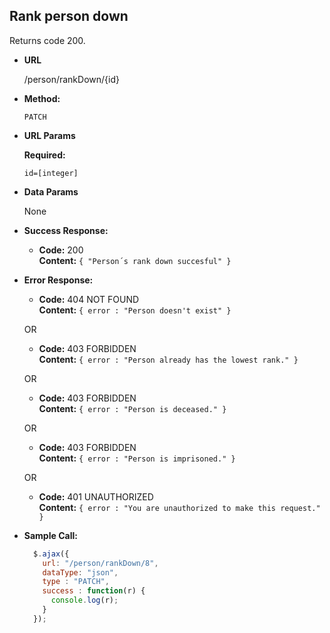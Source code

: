 **Rank person down**
----
  Returns code 200.

* **URL**

  /person/rankDown/{id}

* **Method:**

  `PATCH`
  
*  **URL Params**

   **Required:**
 
   `id=[integer]`

* **Data Params**

  None

* **Success Response:**

  * **Code:** 200 <br />
    **Content:** `{ "Person´s rank down succesful" }`
 
* **Error Response:**

  * **Code:** 404 NOT FOUND <br />
    **Content:** `{ error : "Person doesn't exist" }`

  OR

  * **Code:** 403 FORBIDDEN <br />
    **Content:** `{ error : "Person already has the lowest rank." }`

  OR
  
    * **Code:** 403 FORBIDDEN <br />
    **Content:** `{ error : "Person is deceased." }`

  OR
   
   * **Code:** 403 FORBIDDEN <br />
    **Content:** `{ error : "Person is imprisoned." }`

  OR

  * **Code:** 401 UNAUTHORIZED <br />
    **Content:** `{ error : "You are unauthorized to make this request." }`

* **Sample Call:**

  ```javascript
    $.ajax({
      url: "/person/rankDown/8",
      dataType: "json",
      type : "PATCH",
      success : function(r) {
        console.log(r);
      }
    });
  ```
